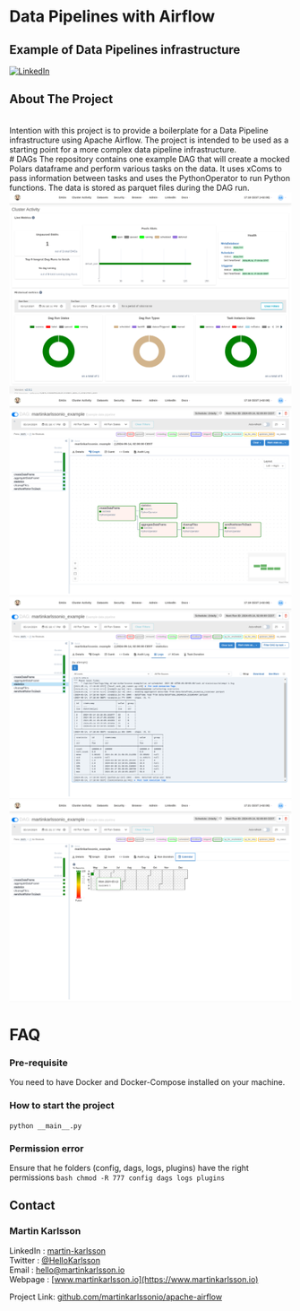 # Data Pipelines with Airflow
## Example of Data Pipelines infrastructure

<!--
*** Written by Martin Karlsson
*** www.martinkarlsson.io
-->

[![LinkedIn][linkedin-shield]][linkedin-url]
<!-- ABOUT THE PROJECT -->
## About The Project
<br>
Intention with this project is to provide a boilerplate for a Data Pipeline infrastructure using Apache Airflow. The project is intended to be used as a starting point for a more complex data pipeline infrastructure.
<br>
# DAGs
The repository contains one example DAG that will create a mocked Polars dataframe and perform various tasks on the data.
It uses xComs to pass information between tasks and uses the PythonOperator to run Python functions. The data is stored as parquet files during the DAG run.
<br>

<img src="images/screenshot1.png"/>
<img src="images/screenshot2.png"/>
<img src="images/screenshot3.png"/>
<img src="images/screenshot4.png"/>


# FAQ

### Pre-requisite
You need to have Docker and Docker-Compose installed on your machine.

### How to start the project
```python __main__.py```

### Permission error
Ensure that he folders (config, dags, logs, plugins) have the right permissions
```bash chmod -R 777 config dags logs plugins```

<!-- CONTACT -->

## Contact

### Martin Karlsson

LinkedIn : [martin-karlsson][linkedin-url] \
Twitter : [@HelloKarlsson](https://twitter.com/HelloKarlsson) \
Email : hello@martinkarlsson.io \
Webpage : [www.martinkarlsson.io](https://www.martinkarlsson.io)


Project Link: [github.com/martinkarlssonio/apache-airflow](https://github.com/martinkarlssonio/apache-airflow)


<!-- MARKDOWN LINKS & IMAGES -->
[linkedin-shield]: https://img.shields.io/badge/-LinkedIn-black.svg?style=for-the-badge&logo=linkedin&colorB=555
[linkedin-url]: https://linkedin.com/in/martin-karlsson

